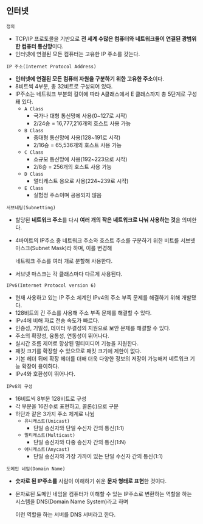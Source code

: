 ## 인터넷
`정의`
- TCP/IP 프로토콜을 기반으로 **전 세계 수많은 컴퓨터와 네트워크들이 연결된 광범위한 컴퓨터 통신망**이다.
- 인터넷에 연결된 모든 컴퓨터는 고유한 IP 주소를 갖는다.

`IP 주소(Internet Protocol Address)`
- **인터넷에 연결된 모든 컴퓨터 자원을 구분하기 위한 고유한 주소**이다.
- 8비트씩 4부분, 총 32비트로 구성되어 있다.
- IP주소는 네트워크 부분의 길이에 따라 A클래스에서 E 클래스까지 총 5단계로 구성돼 있다.
  - `A Class`
    - 국가나 대형 통신망에 사용(0~127로 시작)
    - 2/24승 = 16,777,216개의 호스트 사용 가능
  - `B Class`
    - 중대형 통신망에 사용(128~191로 시작)
    - 2/16승 = 65,536개의 호스트 사용 가능
  - `C Class`
    - 소규모 통신망에 사용(192~223으로 시작)
    - 2/8승 = 256개의 호스트 사용 가능
  - `D Class`
    - 멀티캐스트 용으로 사용(224~239로 시작)
  - `E Class`
    - 실험정 주소이며 공용되지 않음

`서브네팅(Subnetting)`
- 할당된 **네트워크 주소**를 다시 **여러 개의 작은 네트워크로 나눠 사용하는 것**을 의미한다.
- 4바이트의 IP주소 중 네트워크 주소와 호스트 주소를 구분하기 위한 비트를 서브넷 마스크(Subnet Mask)라 하며, 이를 변경해

  네트워크 주소를 여러 개로 분할해 사용한다.
- 서브넷 마스크는 각 클래스마다 다르게 사용된다.

`IPv6(Internet Protocol version 6)`
- 현재 사용하고 있는 IP 주소 체계인 IPv4의 주소 부족 문제를 해결하기 위해 개발됐다.
- 128비트의 긴 주소를 사용해 주소 부족 문제를 해결할 수 있다.
- IPv4에 비해 자료 전송 속도가 빠르다.
- 인증성, 기밀성, 데이터 무결성의 지원으로 보안 문제를 해결할 수 있다.
- 주소의 확장성, 융통성, 연동성이 뛰어나다.
- 실시간 흐름 제어로 향상된 멀티미디어 기능을 지원한다.
- 패킷 크기를 확장할 수 있으므로 패킷 크기에 제한이 없다.
- 기본 헤더 뒤에 확장 헤더를 더해 더욱 다양한 정보의 저장이 가능해져 네트워크 기능 확장이 용이하다.
- IPv4와 호환성이 뛰어나다.

`IPv6의 구성`
- 16비트씩 8부분 128비트로 구성
- 각 부분을 16진수로 표현하고, 콜론(:)으로 구분
- 하단과 같은 3가지 주소 체계로 나뉨
  - `유니캐스트(Unicast)`
    - 단일 송신자와 단일 수신자 간의 통신(1:1)
  - `멀티캐스트(Multicast)`
    - 단일 송신자와 다중 송신자 간의 통신(1:N)
  - `애니캐스트(Anycast)`
    - 단일 송신자와 가장 가까이 있는 단일 수신자 간의 통신(1:1)

`도메인 네임(Domain Name)`
- **숫자로 된 IP주소를** 사람이 이해하기 쉬운 **문자 형태로 표현**한 것이다.
- 문자로된 도메인 네임을 컴퓨터가 이해할 수 있는 IP주소로 변환하는 역할을 하는 시스템을 DNS(Domain Name System)라고 하며

  이런 역할을 하는 서버를 DNS 서버라고 한다.
